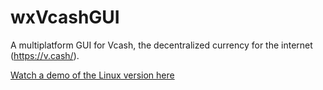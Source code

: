 # wxVcashGUI
A multiplatform GUI for Vcash, the decentralized currency for the internet (https://v.cash/).

[Watch a demo of the Linux version here](https://www.youtube.com/watch?v=j37OoMWWbk0)

